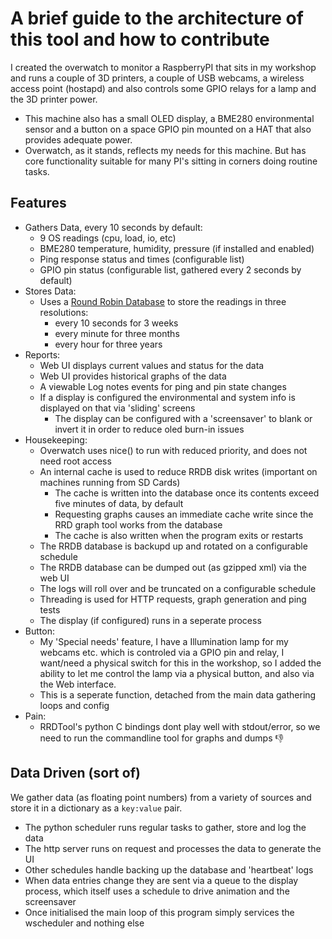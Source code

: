 # A brief guide to the architecture of this tool and how to contribute
I created the overwatch to monitor a RaspberryPI that sits in my workshop and runs a couple of 3D printers, a couple of USB webcams, a wireless access point (hostapd) and also controls some GPIO relays for a lamp and the 3D printer power. 
- This machine also has a small OLED display, a BME280 environmental sensor and a button on a space GPIO pin mounted on a HAT that also provides adequate power.
- Overwatch, as it stands, reflects my needs for this machine. But has core functionality suitable for many PI's sitting in corners doing routine tasks.

## Features
- Gathers Data, every 10 seconds by default:
  - 9 OS readings (cpu, load, io, etc)
  - BME280 temperature, humidity, pressure (if installed and enabled)
  - Ping response status and times (configurable list)
  - GPIO pin status (configurable list, gathered every 2 seconds by default)
- Stores Data:
  - Uses a [Round Robin Database](https://en.wikipedia.org/wiki/RRDtool) to store the readings in three resolutions:
    - every 10 seconds for 3 weeks
    - every minute for three months
    - every hour for three years
- Reports:
  - Web UI displays current values and status for the data
  - Web UI provides historical graphs of the data
  - A viewable Log notes events for ping and pin state changes
  - If a display is configured the environmental and system info is displayed on that via 'sliding' screens
    - The display can be configured with a 'screensaver' to blank or invert it in order to reduce oled burn-in issues
- Housekeeping:
  - Overwatch uses nice() to run with reduced priority, and does not need root access
  - An internal cache is used to reduce RRDB disk writes (important on machines running from SD Cards)
    - The cache is written into the database once its contents exceed five minutes of data, by default
    - Requesting graphs causes an immediate cache write since the RRD graph tool works from the database
    - The cache is also written when the program exits or restarts 
  - The RRDB database is backupd up and rotated on a configurable schedule
  - The RRDB database can be dumped out (as gzipped xml) via the web UI
  - The logs will roll over and be truncated on a configurable schedule
  - Threading is used for HTTP requests, graph generation and ping tests
  - The display (if configured) runs in a seperate process
- Button:
  - My 'Special needs' feature, I have a Illumination lamp for my webcams etc. which is controled via a GPIO pin and relay, I want/need a physical switch for this in the workshop, so I added the ability to let me control the lamp via a physical button, and also via the Web interface.
  - This is a seperate function, detached from the main data gathering loops and config
- Pain:
  - RRDTool's python C bindings dont play well with stdout/error, so we need to run the commandline tool for graphs and dumps 👎

## Data Driven (sort of)
We gather data (as floating point numbers) from a variety of sources and store it in a dictionary as a `key:value` pair.
- The python scheduler runs regular tasks to gather, store and log the data
- The http server runs on request and processes the data to generate the UI
- Other schedules handle backing up the database and 'heartbeat' logs
- When data entries change they are sent via a queue to the display process, which itself uses a schedule to drive animation and the screensaver
- Once initialised the main loop of this program simply services the wscheduler and nothing else
